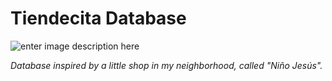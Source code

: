 # **Tiendecita Database**




![enter image description here][1]



[1]: https://i.pinimg.com/originals/46/70/33/4670330546f0d001146aa3af959aa238.jpg
_Database inspired by a little shop in my neighborhood, called "Niño Jesús"._
